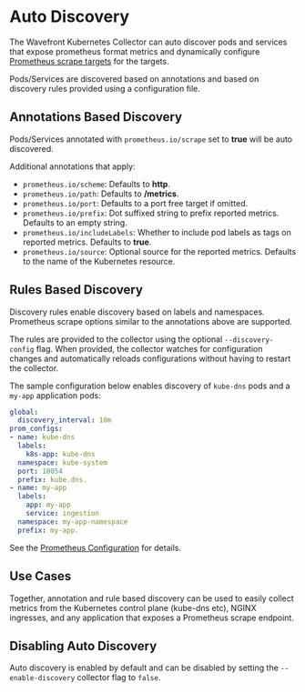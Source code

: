 # Auto Discovery

The Wavefront Kubernetes Collector can auto discover pods and services that expose prometheus format metrics and dynamically configure [Prometheus scrape targets](https://github.com/wavefrontHQ/wavefront-kubernetes-collector/blob/master/docs/configuration.md#prometheus-source) for the targets.

Pods/Services are discovered based on annotations and based on discovery rules provided using a configuration file.

## Annotations Based Discovery
Pods/Services annotated with `prometheus.io/scrape` set to **true** will be auto discovered.

Additional annotations that apply:
- `prometheus.io/scheme`: Defaults to **http**.
- `prometheus.io/path`: Defaults to **/metrics**.
- `prometheus.io/port`: Defaults to a port free target if omitted.
- `prometheus.io/prefix`: Dot suffixed string to prefix reported metrics. Defaults to an empty string.
- `prometheus.io/includeLabels`: Whether to include pod labels as tags on reported metrics. Defaults to **true**.
- `prometheus.io/source`: Optional source for the reported metrics. Defaults to the name of the Kubernetes resource.

## Rules Based Discovery
Discovery rules enable discovery based on labels and namespaces. Prometheus scrape options similar to the annotations above are supported.

The rules are provided to the collector using the optional `--discovery-config` flag. When provided, the collector watches for configuration changes and automatically reloads configurations without having to restart the collector.

The sample configuration below enables discovery of `kube-dns` pods and a `my-app` application pods:
```yaml
global:
  discovery_interval: 10m
prom_configs:
- name: kube-dns
  labels:
    k8s-app: kube-dns
  namespace: kube-system
  port: 10054
  prefix: kube.dns.
- name: my-app
  labels:
    app: my-app
    service: ingestion
  namespace: my-app-namespace
  prefix: my-app.
```
See the [Prometheus Configuration](https://github.com/wavefrontHQ/wavefront-kubernetes-collector/blob/master/internal/discovery/configs.go#L19) for details.

## Use Cases
Together, annotation and rule based discovery can be used to easily collect metrics from the Kubernetes control plane (kube-dns etc), NGINX ingresses, and any application that exposes a Prometheus scrape endpoint.

## Disabling Auto Discovery
Auto discovery is enabled by default and can be disabled by setting the `--enable-discovery` collector flag to `false`.

